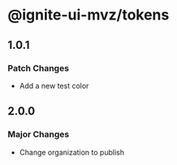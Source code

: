 # @ignite-ui-mvz/tokens

## 1.0.1

### Patch Changes

- Add a new test color

## 2.0.0

### Major Changes

- Change organization to publish
